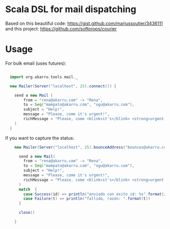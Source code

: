 # Scala DSL for mail dispatching

Based on this beautiful code: https://gist.github.com/mariussoutier/3436111  and this project: https://github.com/softprops/courier

# Usage

For bulk email (uses futures):

```scala

  import org.akarru.tools.mail._

  new Mailer(Server("localhost", 25).connect()) {

    send a new Mail (
        from = "rena@akarru.com" -> "Rena",
        to = Seq("mampato@akarru.com", "ogu@akarru.com"),
        subject = "Help!",
        message = "Please, come it's urgent!",
        richMessage = "Please, come <blink>it's</blink> <strong>urgent!</strong>..."
    ) 
  }


```

If you want to capture the status:

```scala
    new Mailer(Server("localhost", 25).bounceAddress("bounces@akarru.com").connect()) {

      send a new Mail(
        from = "rena@akarru.com" -> "Rena",
        to = Seq("mampato@akarru.com", "ogu@akarru.com"),
        subject = "Help!",
        message = "Please, come it's urgent!",
        richMessage = "Please, come <blink>it's</blink> <strong>urgent!</strong>..."
      )
      match  {
        case Success(id) => println("enviado con exito id: %s".format(id))
        case Failure(t) => println("fallido, razón: ".format(t))
      }

      close()

    }
 ```
